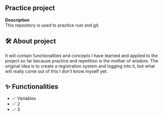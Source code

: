 ## Practice project

**Description**  
This repository is used to practice rust and git.

## 🛠️ About project
It will contain functionalities and concepts I have learned and applied to the project so far
because practice and repetition is the mother of wisdom.
The original idea is to create a registration system and logging into it, 
but what will really come out of this I don't know myself yet.

## ✨ Functionalities 
- ✅ Variables
- ✅ 2
- ✅ 3
